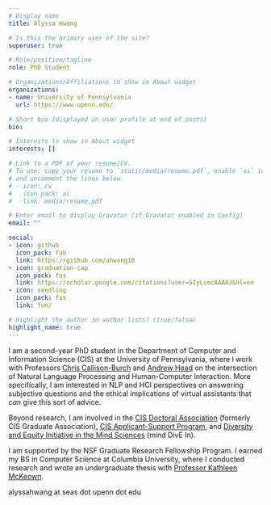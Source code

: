 ```yaml
---
# Display name
title: Alyssa Hwang

# Is this the primary user of the site?
superuser: true

# Role/position/tagline
role: PhD Student

# Organizations/Affiliations to show in About widget
organizations:
- name: University of Pennsylvania
  url: https://www.upenn.edu/

# Short bio (displayed in user profile at end of posts)
bio: 

# Interests to show in About widget
interests: []

# Link to a PDF of your resume/CV.
# To use: copy your resume to `static/media/resume.pdf`, enable `ai` icons in `params.toml`, 
# and uncomment the lines below.
# - icon: cv
#   icon_pack: ai
#   link: media/resume.pdf

# Enter email to display Gravatar (if Gravatar enabled in Config)
email: ""

social:
- icon: github
  icon_pack: fab
  link: https://github.com/ahwang16
- icon: graduation-cap
  icon_pack: fas
  link: https://scholar.google.com/citations?user=5IyLsmcAAAAJ&hl=en
- icon: seedling
  icon_pack: fas
  link: fun/

# Highlight the author in author lists? (true/false)
highlight_name: true
---
```

I am a second-year PhD student in the Department of Computer and Information Science (CIS) 
at the University of Pennsylvania, where I work with Professors [Chris
Callison-Burch](https://www.cis.upenn.edu/~ccb/) and
[Andrew Head](https://andrewhead.info/) on the intersection of Natural Language
Processing and Human-Computer Interaction. More specifically, I am interested in
NLP and HCI perspectives on answering subjective questions and the ethical
implications of virtual assistants that _can_ give this sort of advice.

Beyond research, I am involved in the
[CIS Doctoral Association](https://www.seas.upenn.edu/~cisga/)
(formerly CIS Graduate Association), [CIS Applicant-Support Program](https://www.cis.upenn.edu/graduate/program-offerings/doctoral-program/), and [Diversity and Equity Initiative
in the Mind Sciences](https://web.sas.upenn.edu/dive/) (mind DivE In).

I am supported by the NSF Graduate Research Fellowship Program. I earned my BS in
Computer Science at Columbia University, where I conducted research and wrote an
undergraduate thesis with [Professor Kathleen McKeown](http://www.cs.columbia.edu/~kathy/).

alyssahwang at seas dot upenn dot edu